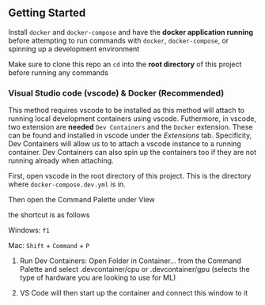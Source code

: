 ## Getting Started

Install `docker` and `docker-compose` and have the **docker application running** before attempting to run commands with `docker`, `docker-compose`, or spinning up a development environment

Make sure to clone this repo an `cd` into the **root directory** of this project before running any commands

### Visual Studio code (vscode) & Docker (Recommended)

This method requires vscode to be installed as this method will attach to running local development containers using vscode. Futhermore, in vscode, two extension are **needed** `Dev Containers` and the `Docker` extension. These can be found and installed in vscode under the *Extensions* tab. Specificity, Dev Containers will allow us to to attach a vscode instance to a running container. Dev Containers can also spin up the containers too if they are not running already when attaching. 

First, open vscode in the root directory of this project. This is the directory where `docker-compose.dev.yml` is in.

Then open the Command Palette under View

the shortcut is as follows

Windows: `f1`

Mac: `Shift` + `Command` + `P`


1. Run Dev Containers: Open Folder in Container... from the Command Palette and select .devcontainer/cpu or .devcontainer/gpu (selects the type of hardware you are looking to use for ML)

2. VS Code will then start up the container and connect this window to it